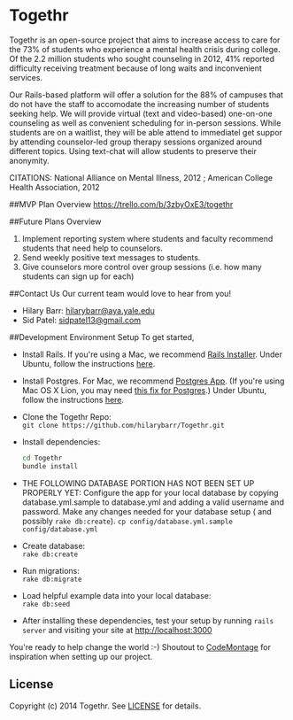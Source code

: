 Togethr
=======

Togethr is an open-source project that aims to increase access to care for the 73% of students who experience a mental health crisis during college. Of the 2.2 million students who sought counseling in 2012, 41% reported difficulty receiving treatment because of long waits and inconvenient services. 

Our Rails-based platform will offer a solution for the 88% of campuses that do not have the staff to accomodate the increasing number of students seeking help. We will provide virtual (text and video-based) one-on-one counseling as well as convenient scheduling for in-person sessions. While students are on a waitlist, they will be able attend to immediatel get suppor by attending counselor-led group therapy sessions organized around different topics. Using text-chat will allow students to preserve their anonymity.




CITATIONS:
National Alliance on Mental Illness, 2012  ;
American College Health Association, 2012


##MVP Plan Overview
https://trello.com/b/3zbyOxE3/togethr

 

##Future Plans Overview
1. Implement reporting system where students and faculty recommend students that need help to counselors.
2. Send weekly positive text messages to students.
3. Give counselors more control over group sessions (i.e. how many students can sign up for each)


##Contact Us
Our current team would love to hear from you!
* Hilary Barr: hilarybarr@aya.yale.edu
* Sid Patel: sidpatel13@gmail.com


##Development Environment Setup
To get started,
* Install Rails. If you're using a Mac, we recommend [Rails Installer](http://railsinstaller.org). Under Ubuntu, follow the instructions [here](https://www.digitalocean.com/community/articles/how-to-install-ruby-on-rails-on-ubuntu-12-04-lts-precise-pangolin-with-rvm).
* Install Postgres. For Mac, we recommend [Postgres App](http://postgresapp.com). (If you're using Mac OS X Lion, you may need [this fix for Postgres](http://stackoverflow.com/questions/9354122/how-to-install-postgresql-9-1-on-osx-lion).) Under Ubuntu, follow the instructions [here](http://stackoverflow.com/questions/11092807/installing-postgresql-on-ubuntu-for-ruby-on-rails).
  
* Clone the Togethr Repo:  
  `git clone https://github.com/hilarybarr/Togethr.git`
  
* Install dependencies: 
  ```sh
  cd Togethr
  bundle install
  ```
  
* THE FOLLOWING DATABASE PORTION HAS NOT BEEN SET UP PROPERLY YET: Configure the app for your local database by copying database.yml.sample to database.yml and adding a valid username and password. Make any changes needed for your database setup ( and possibly `rake db:create`).
  `cp config/database.yml.sample config/database.yml`
  
* Create database:  
  `rake db:create`

* Run migrations:  
  `rake db:migrate`
  
* Load helpful example data into your local database:  
  `rake db:seed`
  

* After installing these dependencies, test your setup by running `rails server` and visiting your site at [http://localhost:3000](http://localhost:3000)

You're ready to help change the world :-)
Shoutout to [CodeMontage](www.codemontage.com) for inspiration when setting up our project.

## License

Copyright (c) 2014 Togethr. See [LICENSE](https://github.com/hilarybarr/Togethr/blob/master/LICENSE) for details.
